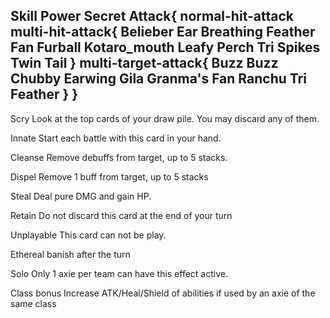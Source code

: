 
Skill
Power
Secret
Attack{
    normal-hit-attack
    multi-hit-attack{
        Belieber
        Ear Breathing
        Feather Fan
        Furball
        Kotaro_mouth
        Leafy
        Perch
        Tri Spikes
        Twin Tail
    }
    multi-target-attack{
        Buzz Buzz
        Chubby
        Earwing
        Gila
        Granma's Fan
        Ranchu
        Tri Feather
    }
}
---

Scry 
Look at the top cards of your draw pile. You may discard any of them.

Innate 
Start each battle with this card in your hand.

Cleanse 
Remove debuffs from target, up to 5 stacks.

Dispel 
Remove 1 buff from target, up to 5 stacks

Steal 
Deal pure DMG and gain HP.

Retain 
Do not discard this card at the end of your turn

Unplayable 
This card can not be play.

Ethereal 
banish after the turn

Solo 
Only 1 axie per team can have this effect active.

Class bonus
Increase ATK/Heal/Shield of abilities if used by an axie of the same class